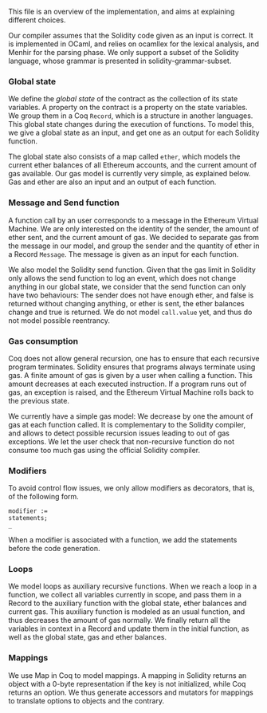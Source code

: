 This file is an overview of the implementation, and aims at explaining different choices.

Our compiler assumes that the Solidity code given as an input is correct. It is implemented in OCaml, and relies on ocamllex for the lexical analysis, and Menhir for the parsing phase. We only support a subset of the Solidity language, whose grammar is presented in solidity-grammar-subset.

### Global state
We define the *global state* of the contract as the collection of its state variables. A property on the contract is a property on the state variables. We group them in a Coq `Record`, which is a structure in another languages. This global state changes during the execution of functions. To model this, we give a global state as an input, and get one as an output for each Solidity function.

The global state also consists of a map called `ether`, which models the current ether balances of all Ethereum accounts, and the current amount of gas available. Our gas model is currently very simple, as explained below. Gas and ether are also an input and an output of each function.

### Message and Send function
A function call by an user corresponds to a message in the Ethereum Virtual Machine. We are only interested on the identity of the sender, the amount of ether sent, and the current amount of gas. We decided to separate gas from the message in our model, and group the sender and the quantity of ether in a Record `Message`. The message is given as an input for each function.

We also model the Solidity send function. Given that the gas limit in Solidity only allows the send function to log an event, which does not change anything in our global state, we consider that the send function can only have two behaviours: The sender does not have enough ether, and false is returned without changing anything, or ether is sent, the ether balances change and true is returned. We do not model `call.value` yet, and thus do not model possible reentrancy.

### Gas consumption
Coq does not allow general recursion, one has to ensure that each recursive program terminates. Solidity ensures that programs always terminate using gas. A finite amount of gas is given by a user when calling a function. This amount decreases at each executed instruction. If a program runs out of gas, an exception is raised, and the Ethereum Virtual Machine rolls back to the previous state.

We currently have a simple gas model: We decrease by one the amount of gas at each function called. It is complementary to the Solidity compiler, and allows to detect possible recursion issues leading to out of gas exceptions. We let the user check that non-recursive function do not consume too much gas using the official Solidity compiler.

### Modifiers
To avoid control flow issues, we only allow modifiers as decorators, that is, of the following form.
```
modifier :=
statements;
_
```
When a modifier is associated with a function, we add the statements before the code generation.

### Loops
We model loops as auxiliary recursive functions. When we reach a loop in a function, we collect all variables currently in scope, and pass them in a Record to the auxiliary function with the global state, ether balances and current gas. This auxiliary function is modeled as an usual function, and thus decreases the amount of gas normally. We finally return all the variables in context in a Record and update them in the initial function, as well as the global state, gas and ether balances.

### Mappings
We use Map in Coq to model mappings. A mapping in Solidity returns an object with a 0-byte representation if the key is not initialized, while Coq returns an option. We thus generate accessors and mutators for mappings to translate options to objects and the contrary.
